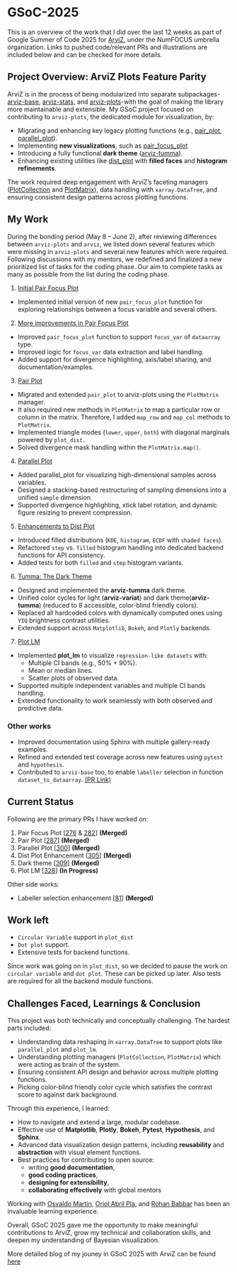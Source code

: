 # GSoC-2025 

This is an overview of the work that I did over the last 12 weeks as part of Google Summer of Code 2025 for [ArviZ](https://python.arviz.org/en/stable/), under the NumFOCUS umbrella organization. Links to pushed code/relevant PRs and illustrations are included below and can be checked for more details.

## Project Overview: ArviZ Plots Feature Parity

ArviZ is in the process of being modularized into separate subpackages- [arviz-base](https://github.com/arviz-devs/arviz-base), [arviz-stats](https://github.com/arviz-devs/arviz-stats), and [arviz-plots](https://github.com/arviz-devs/arviz-plots)-with the goal of making the library more maintainable and extensible. My GSoC project focused on contributing to `arviz-plots`, the dedicated module for visualization, by:
- Migrating and enhancing key legacy plotting functions (e.g., [pair_plot](https://github.com/arviz-devs/arviz-plots/blob/main/src/arviz_plots/plots/pair_plot.py), [parallel_plot](https://github.com/arviz-devs/arviz-plots/blob/main/src/arviz_plots/plots/parallel_plot.py)).
- Implementing **new visualizations**, such as [pair_focus_plot](https://github.com/arviz-devs/arviz-plots/blob/main/src/arviz_plots/plots/pair_focus_plot.py)
- Introducing a fully functional **dark theme** ([arviz-tumma](https://github.com/arviz-devs/arviz-plots/blob/main/src/arviz_plots/styles/arviz-tumma.mplstyle)).
- Enhancing existing utilities like [dist_plot](https://github.com/arviz-devs/arviz-plots/blob/main/src/arviz_plots/plots/dist_plot.py) with **filled faces** and **histogram refinements**.

The work required deep engagement with ArviZ’s faceting managers ([PlotCollection](https://github.com/arviz-devs/arviz-plots/blob/main/src/arviz_plots/plot_collection.py) and [PlotMatrix](https://github.com/arviz-devs/arviz-plots/blob/main/src/arviz_plots/plot_matrix.py)), data handling with `xarray.DataTree`, and ensuring consistent design patterns across plotting functions.

## My Work

During the bonding period (May 8 – June 2), after reviewing differences between `arviz-plots` and `arviz`, we listed down several features which were missing in `arviz-plots` and several new features which were required. Following discussions with my mentors, we redefined and finalized a new prioritized list of tasks for the coding phase. Our aim to complete tasks as many as possible from the list during the coding phase.

1. [Initial Pair Focus Plot](https://github.com/arviz-devs/arviz-plots/pull/276)
- Implemented initial version of new `pair_focus_plot` function for exploring relationships between a focus variable and several others.

2. [More improvements in Pair Focus Plot](https://github.com/arviz-devs/arviz-plots/pull/282)
- Improved `pair_focus_plot` function to support `focus_var` of `dataarray` type.
- Improved logic for `focus_var` data extraction and label handling.
- Added support for divergence highlighting, axis/label sharing, and documentation/examples.

3. [Pair Plot](https://github.com/arviz-devs/arviz-plots/pull/287)
- Migrated and extended `pair_plot` to arviz-plots using the `PlotMatrix` manager.
- It also required new methods in `PlotMatrix` to map a particular row or column in the matrix. Therefore, I added `map_row` and `map_col` methods to `PlotMatrix`.
- Implemented triangle modes (`lower`, `upper`, `both`) with diagonal marginals powered by `plot_dist`.
- Solved divergence mask handling within the `PlotMatrix.map()`.

4. [Parallel Plot](https://github.com/arviz-devs/arviz-plots/pull/300)

- Added parallel_plot for visualizing high-dimensional samples across variables.
- Designed a stacking-based restructuring of sampling dimensions into a unified `sample` dimension.
- Supported divergence highlighting, xtick label rotation, and dynamic figure resizing to prevent compression.

5. [Enhancements to Dist Plot](https://github.com/arviz-devs/arviz-plots/pull/305)

- Introduced filled distributions (`KDE`, `histogram`, `ECDF` with `shaded faces`).
- Refactored `step` vs. `filled` histogram handling into dedicated backend functions for API consistency.
- Added tests for both `filled` and `step` histogram variants.

6. [Tumma: The Dark Theme](https://github.com/arviz-devs/arviz-plots/pull/309)

- Designed and implemented the **arviz-tumma** dark theme.
- Unified color cycles for light (**arviz-variat**) and dark theme(**arviz-tumma**) (reduced to 8 accessible, color-blind friendly colors).
- Replaced all hardcoded colors with dynamically computed ones using `YIQ` brightness contrast utilities.
- Extended support across `Matplotlib`, `Bokeh`, and `Plotly` backends.

7. [Plot LM](https://github.com/arviz-devs/arviz-plots/pull/328)

- Implemented **plot_lm** to visualize `regression-like datasets` with:
    - Multiple CI bands (e.g., 50% + 90%).
    - Mean or median lines.
    - Scatter plots of observed data.
- Supported multiple independent variables and multiple CI bands handling.
- Extended functionality to work seamlessly with both observed and predictive data.

### Other works 
- Improved documentation using Sphinx with multiple gallery-ready examples.
- Refined and extended test coverage across new features using `pytest` and `hypothesis`.
- Contributed to `arviz-base` too, to enable `labeller` selection in function `dataset_to_dataarray`. [(PR Link)](https://github.com/arviz-devs/arviz-base/pull/81)

## Current Status

Following are the primary PRs I have worked on:

1. Pair Focus Plot [[276](https://github.com/arviz-devs/arviz-plots/pull/276) & [282](https://github.com/arviz-devs/arviz-plots/pull/282)] **(Merged)**
2. Pair Plot [[287](https://github.com/arviz-devs/arviz-plots/pull/287)] **(Merged)**
3. Parallel Plot [[300](https://github.com/arviz-devs/arviz-plots/pull/300)] **(Merged)**
4. Dist Plot Enhancement [[305](https://github.com/arviz-devs/arviz-plots/pull/305)] **(Merged)**
5. Dark theme [[309](https://github.com/arviz-devs/arviz-plots/pull/309)] **(Merged)**
6. Plot LM [[328](https://github.com/arviz-devs/arviz-plots/pull/328)] **(In Progress)**

Other side works:
- Labeller selection enhancement [[81](https://github.com/arviz-devs/arviz-base/pull/81)] **(Merged)**


## Work left

- `Circular Variable` support in `plot_dist`
- `Dot plot` support.
- Extensive tests for backend functions. 

Since work was going on in `plot_dist`, so we decided to pause the work on `circular variable` and `dot plot`. These can be picked up later. Also tests are required for all the backend module functions.

## Challenges Faced, Learnings & Conclusion

This project was both technically and conceptually challenging. The hardest parts included:

- Understanding data reshaping in `xarray.DataTree` to support plots like `parallel_plot` and `plot_lm`.
- Understanding plotting managers (`PlotCollection`, `PlotMatrix`) which were acting as brain of the system.
- Ensuring consistent API design and behavior across multiple plotting functions.
- Picking color-blind friendly color cycle which satisfies the contrast score to against dark background.

Through this experience, I learned:
- How to navigate and extend a large, modular codebase.
- Effective use of **Matplotlib**, **Plotly**, **Bokeh**, **Pytest**, **Hypothesis**, and **Sphinx**.
- Advanced data visualization design patterns, including **reusability** and **abstraction** with visual element functions.
- Best practices for contributing to open source:
    - writing **good documentation**, 
    - **good coding practices**, 
    - **designing for extensibility**, 
    - **collaborating effectively** with global mentors

Working with [Osvaldo Martin](https://github.com/aloctavodia), [Oriol Abril Pla](https://github.com/OriolAbril), and [Rohan Babbar](https://github.com/rohanbabbar04) has been an invaluable learning experience.

Overall, GSoC 2025 gave me the opportunity to make meaningful contributions to ArviZ, grow my technical and collaboration skills, and deepen my understanding of Bayesian visualization.

More detailed blog of my jouney in GSoC 2025 with ArviZ can be found [here](https://the-broken-keyboard.github.io/posts/gsoc/)


